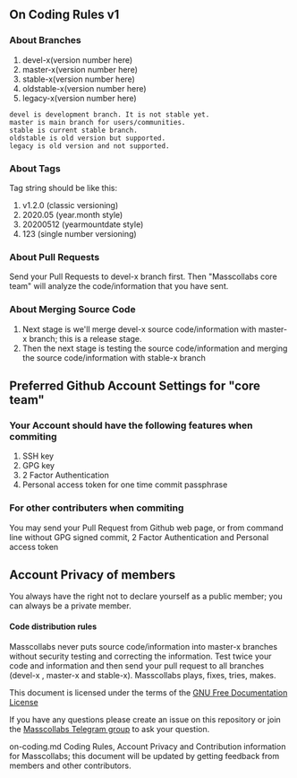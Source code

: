 ## On Coding Rules v1

### About Branches

1. devel-x(version number here)
2. master-x(version number here)
3. stable-x(version number here)
4. oldstable-x(version number here)
5. legacy-x(version number here)

```
devel is development branch. It is not stable yet.
master is main branch for users/communities.
stable is current stable branch.
oldstable is old version but supported.
legacy is old version and not supported.
```

### About Tags

Tag string should be like this:

1. v1.2.0 (classic versioning)
2. 2020.05 (year.month style)
3. 20200512 (yearmountdate style)
4. 123 (single number versioning)


### About Pull Requests

Send your Pull Requests to devel-x branch first. Then "Masscollabs core team" will analyze the code/information that you have sent.

### About Merging Source Code

1. Next stage is we'll merge devel-x source code/information with master-x branch; this is a release stage.
2. Then the next stage is testing the source code/information and merging the source code/information with stable-x branch

## Preferred Github Account Settings for "core team"

### Your Account should have the following features when commiting

1. SSH key
2. GPG key
3. 2 Factor Authentication
4. Personal access token for one time commit passphrase

### For other contributers when commiting

You may send your Pull Request from Github web page, or from command line without GPG signed commit, 2 Factor Authentication and Personal access token 

## Account Privacy of members

You always have the right not to declare yourself as a public member; you can always be a private member.

#### Code distribution rules

Masscollabs never puts source code/information into master-x branches without security testing and correcting the information. Test twice your code and information and then send your pull request to all branches (devel-x , master-x and stable-x). Masscollabs plays, fixes, tries, makes.

This document is licensed under the terms of the [GNU Free Documentation License](https://www.gnu.org/licenses/fdl-1.3.en.html)

If you have any questions please create an issue on this repository or join the [Masscollabs Telegram group](https://t.me/masscollabs) to ask your question.

on-coding.md Coding Rules, Account Privacy and Contribution information for Masscollabs; this document will be updated by getting feedback from members and other contributors.


